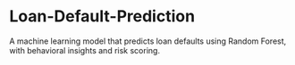 # Loan-Default-Prediction
A machine learning model that predicts loan defaults using Random Forest, with behavioral insights and risk scoring.
